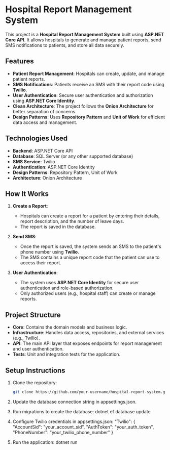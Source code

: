 # Hospital Report Management System

This project is a **Hospital Report Management System** built using **ASP.NET Core API**. It allows hospitals to generate and manage patient reports, send SMS notifications to patients, and store all data securely.

## Features

- **Patient Report Management**: Hospitals can create, update, and manage patient reports.
- **SMS Notifications**: Patients receive an SMS with their report code using **Twilio**.
- **User Authentication**: Secure user authentication and authorization using **ASP.NET Core Identity**.
- **Clean Architecture**: The project follows the **Onion Architecture** for better separation of concerns.
- **Design Patterns**: Uses **Repository Pattern** and **Unit of Work** for efficient data access and management.

## Technologies Used

- **Backend**: ASP.NET Core API
- **Database**: SQL Server (or any other supported database)
- **SMS Service**: Twilio
- **Authentication**: ASP.NET Core Identity
- **Design Patterns**: Repository Pattern, Unit of Work
- **Architecture**: Onion Architecture

## How It Works

1. **Create a Report**:
   - Hospitals can create a report for a patient by entering their details, report description, and the number of leave days.
   - The report is saved in the database.

2. **Send SMS**:
   - Once the report is saved, the system sends an SMS to the patient's phone number using **Twilio**.
   - The SMS contains a unique report code that the patient can use to access their report.

3. **User Authentication**:
   - The system uses **ASP.NET Core Identity** for secure user authentication and role-based authorization.
   - Only authorized users (e.g., hospital staff) can create or manage reports.

## Project Structure

- **Core**: Contains the domain models and business logic.
- **Infrastructure**: Handles data access, repositories, and external services (e.g., Twilio).
- **API**: The main API layer that exposes endpoints for report management and user authentication.
- **Tests**: Unit and integration tests for the application.

## Setup Instructions

1. Clone the repository:
   ```bash
   git clone https://github.com/your-username/hospital-report-system.git

   
2. Update the database connection string in appsettings.json.
3. Run migrations to create the database:
   dotnet ef database update

4. Configure Twilio credentials in appsettings.json:
   "Twilio": {
  "AccountSid": "your_account_sid",
  "AuthToken": "your_auth_token",
  "PhoneNumber": "your_twilio_phone_number"
}

5. Run the application:
   dotnet run
